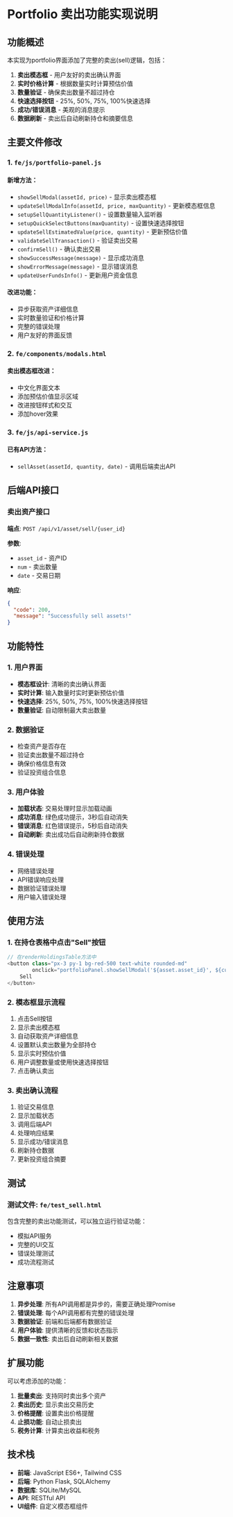 # Portfolio 卖出功能实现说明

## 功能概述

本实现为portfolio界面添加了完整的卖出(sell)逻辑，包括：

1. **卖出模态框** - 用户友好的卖出确认界面
2. **实时价格计算** - 根据数量实时计算预估价值
3. **数量验证** - 确保卖出数量不超过持仓
4. **快速选择按钮** - 25%, 50%, 75%, 100%快速选择
5. **成功/错误消息** - 美观的消息提示
6. **数据刷新** - 卖出后自动刷新持仓和摘要信息

## 主要文件修改

### 1. `fe/js/portfolio-panel.js`

#### 新增方法：

- `showSellModal(assetId, price)` - 显示卖出模态框
- `updateSellModalInfo(assetId, price, maxQuantity)` - 更新模态框信息
- `setupSellQuantityListener()` - 设置数量输入监听器
- `setupQuickSelectButtons(maxQuantity)` - 设置快速选择按钮
- `updateSellEstimatedValue(price, quantity)` - 更新预估价值
- `validateSellTransaction()` - 验证卖出交易
- `confirmSell()` - 确认卖出交易
- `showSuccessMessage(message)` - 显示成功消息
- `showErrorMessage(message)` - 显示错误消息
- `updateUserFundsInfo()` - 更新用户资金信息

#### 改进功能：

- 异步获取资产详细信息
- 实时数量验证和价格计算
- 完整的错误处理
- 用户友好的界面反馈

### 2. `fe/components/modals.html`

#### 卖出模态框改进：

- 中文化界面文本
- 添加预估价值显示区域
- 改进按钮样式和交互
- 添加hover效果

### 3. `fe/js/api-service.js`

#### 已有API方法：

- `sellAsset(assetId, quantity, date)` - 调用后端卖出API

## 后端API接口

### 卖出资产接口

**端点**: `POST /api/v1/asset/sell/{user_id}`

**参数**:
- `asset_id` - 资产ID
- `num` - 卖出数量
- `date` - 交易日期

**响应**:
```json
{
  "code": 200,
  "message": "Successfully sell assets!"
}
```

## 功能特性

### 1. 用户界面

- **模态框设计**: 清晰的卖出确认界面
- **实时计算**: 输入数量时实时更新预估价值
- **快速选择**: 25%, 50%, 75%, 100%快速选择按钮
- **数量验证**: 自动限制最大卖出数量

### 2. 数据验证

- 检查资产是否存在
- 验证卖出数量不超过持仓
- 确保价格信息有效
- 验证投资组合信息

### 3. 用户体验

- **加载状态**: 交易处理时显示加载动画
- **成功消息**: 绿色成功提示，3秒后自动消失
- **错误消息**: 红色错误提示，5秒后自动消失
- **自动刷新**: 卖出成功后自动刷新持仓数据

### 4. 错误处理

- 网络错误处理
- API错误响应处理
- 数据验证错误处理
- 用户输入错误处理

## 使用方法

### 1. 在持仓表格中点击"Sell"按钮

```javascript
// 在renderHoldingsTable方法中
<button class="px-3 py-1 bg-red-500 text-white rounded-md" 
        onclick="portfolioPanel.showSellModal('${asset.asset_id}', ${currentPrice})">
    Sell
</button>
```

### 2. 模态框显示流程

1. 点击Sell按钮
2. 显示卖出模态框
3. 自动获取资产详细信息
4. 设置默认卖出数量为全部持仓
5. 显示实时预估价值
6. 用户调整数量或使用快速选择按钮
7. 点击确认卖出

### 3. 卖出确认流程

1. 验证交易信息
2. 显示加载状态
3. 调用后端API
4. 处理响应结果
5. 显示成功/错误消息
6. 刷新持仓数据
7. 更新投资组合摘要

## 测试

### 测试文件: `fe/test_sell.html`

包含完整的卖出功能测试，可以独立运行验证功能：

- 模拟API服务
- 完整的UI交互
- 错误处理测试
- 成功流程测试

## 注意事项

1. **异步处理**: 所有API调用都是异步的，需要正确处理Promise
2. **错误处理**: 每个API调用都有完整的错误处理
3. **数据验证**: 前端和后端都有数据验证
4. **用户体验**: 提供清晰的反馈和状态指示
5. **数据一致性**: 卖出后自动刷新相关数据

## 扩展功能

可以考虑添加的功能：

1. **批量卖出**: 支持同时卖出多个资产
2. **卖出历史**: 显示卖出交易历史
3. **价格提醒**: 设置卖出价格提醒
4. **止损功能**: 自动止损卖出
5. **税务计算**: 计算卖出收益和税务

## 技术栈

- **前端**: JavaScript ES6+, Tailwind CSS
- **后端**: Python Flask, SQLAlchemy
- **数据库**: SQLite/MySQL
- **API**: RESTful API
- **UI组件**: 自定义模态框组件 